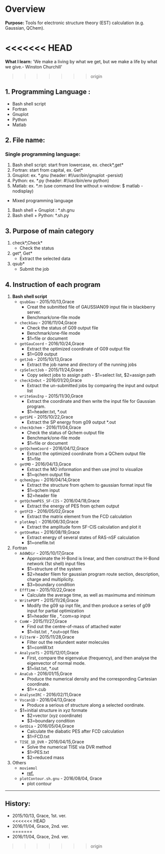 # Overview
   **Purpose:** 
   Tools for electronic structure theory (EST) calculation (e.g. Gaussian, QChem). 
   
<<<<<<< HEAD
=======
   **What I learn:**
   'We make a living by what we get, but we make a life by what we give.- Winston Churchill'
   
>>>>>>> origin

## 1. Programming Language : 
- Bash shell script
- Fortran 
- Gnuplot
- Python
- Matlab

## 2. File name: 

### Single programming language:
1. Bash shell script: start from lowercase, ex. check*,get*
2. Fortran: start from capital, ex. Get*
3. Gnuplot: ex. *.gnu (header: #!/usr/bin/gnuplot -persist)
4. Python: ex. *.py (header: #!/usr/bin/env python)
5. Matlab: ex. *.m (use command line without x-window: $ matlab -nodisplay)

- Mixed programming language
1. Bash shell + Gnuplot : *.sh.gnu
2. Bash shell + Python: *.sh.py

## 3. Purpose of main category
1. check*,Check* 
   - Check the status
2. get*, Get*
   - Extract the selected data
3. qsub*
   - Submit the job
## 4. Instruction of each program
1. **Bash shell script**
   - `qsubGau` - 2015/10/13,Grace
		- Creat the submitted file of GAUSSIAN09 input file in blackberry server.
		- Benchmark/one-file mode
   - `checkGau` - 2016/11/04,Grace
		- Check the status of G09 output file
		- Benchmark/one-file mode
		- $1=file or document
	- `getGauCoord` - 2016/10/24,Grace
		- Extract the optimized coordinate of G09 output file
		- $1=G09 output
	- `getJob` - 2015/10/13,Grace
		- Extract the job name and directory of the running jobs
	- `cpSelectJob` - 2015/11/24,Grace
		- Copy select jobs to assign path         - $1=select list, $2=assign path
	- `checkInOut` - 2016/01/20,Grace
		- Extract the un-submitted jobs by comparing the input and output list
   - `writeGauInp` - 2015/11/30,Grace
		- Extract the coordinate and then write the input file for Gaussian program.
      - $1=header.txt, *.out
   - `getSPE` - 2015/10/22,Grace
	   - Extract the SP energy from g09 output *.out
   - `checkQchem` - 2016/11/04,Grace
      - Check the status of Qchem output file
      - Benchmark/one-file mode
      - $1=file or document
   - `getQchemCoord` - 2016/04/12,Grace
      - Extract the optimized coordinate from a QChem output file
      - $1=file
   - `getMO` - 2016/04/13,Grace
      - Extract the MO information and then use jmol to visualize
      - $1=qchem output file
   - `qchem2gau` - 2016/04/14,Grace
      - Extract the structure from qchem to gaussian format input file              
      - $1=qchem input
      - $2=header file
   - `getQchemPES_SF-CIS` - 2016/04/18,Grace
      - Extract the energy of PES from qchem output
   - `getFCD` - 2016/05/02,Grace
      - Extract the matrix element from the FCD calculation
   - `plotAmpl` - 2016/06/30,Grace
      - Extract the amplitude form SF-CIS calculation and plot it	
   - `getOneRas` - 2016/08/19,Grace
      - Extract energy of several states of RAS-nSF calculation
      - $1=onefile.txt
2. Fortran
   - `AddWDir` - 2015/10/17,Grace
      - Approximate the H-Bond is linear, and then construct the H-Bond network (1st shell) input files	
      - $1=structure of the system
      - $2=header filem for gaussian program route section, description, charge and multiplicity.
      - $3=boundary condition
   - `EffTime` - 2015/10/22,Grace
      - Calculate the average time, as well as maximuma and minimum
   - `WritePOPT` - 2015/11/26,Grace
      - Modify the g09 sp inpt file, and then produce a series of g09 input for partial optimization
      - $1=header file , *.com=sp input
   - `ComW` - 2015/11/27,Grace
      - Find out the centre-of-mass of attached water       
      - $1=list.txt , *.out=opt files
   - `FilterW` - 2015/11/28,Grace
      - Filter out the redundent water molecules
      - $1=comW.txt
   - `AnalyseTS` - 2015/12/01,Grace
     - First, compare the eigenvalue (frequency), and then analyse the eigenvector of normal mode.
      - $1=list.txt, *.out
   - `AnaCub` - 2016/01/15,Grace
     - Produce the numerical density and the corresponding Cartesian coordinate.
      - $1=*.cub
   - `AnalyseIRC` - 2016/02/11,Grace
   - `Vscan1D` - 2016/04/13,Grace
     - Produce a serious of structure along a selected oordinate.
   	- $1=initial structure in xyz formate
      - $2=vector (xyz coordinate)
      - $3=boundary condition	
   - `GetDia` - 2016/05/04,Grace
     - Calculate the diabatic PES after FCD calculation
     - $1=FCD.txt
   - `TISE_1D_DVR` - 2016/04/15,Grace
		- Solve the numerical TISE via DVR method
		- $1=PES.txt
		- $2=reduced mass
1. Others
   - `moviemol` 
     - [ref.](http://www.ifm.liu.se/compchem/moviemol/moviemol.html)
   - `plotContour.sh.gnu` - 2016/08/04, Grace
     - plot contour

---
## History:
- 2015/10/13, Grace, 1st. ver.			
<<<<<<< HEAD
- 2016/11/04, Grace, 2nd. ver.									
=======
- 2016/11/04, Grace, 2nd. ver.									
>>>>>>> origin
